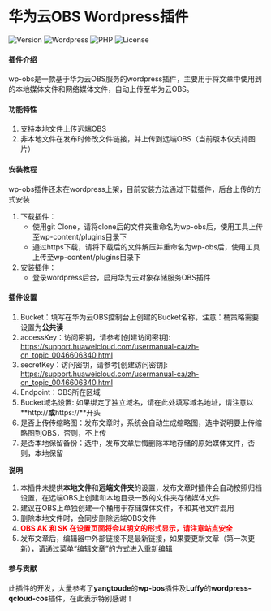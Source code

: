 # 华为云OBS Wordpress插件
![Version](https://img.shields.io/badge/Version-1.0.1-blueviolet.svg)
![Wordpress](https://img.shields.io/badge/wordpress-5.3.2-brightgreen.svg)
![PHP](https://img.shields.io/badge/PHP-7.3-orange.svg)
![License](https://img.shields.io/badge/license-GPL%203-blue.svg)
#### 插件介绍

wp-obs是一款基于华为云OBS服务的wordpress插件，主要用于将文章中使用到的本地媒体文件和网络媒体文件，自动上传至华为云OBS。

#### 功能特性

1. 支持本地文件上传远端OBS
2. 非本地文件在发布时修改文件链接，并上传到远端OBS（当前版本仅支持图片）


#### 安装教程

wp-obs插件还未在wordpress上架，目前安装方法通过下载插件，后台上传的方式安装
1. 下载插件：
    - 使用git Clone，请将clone后的文件夹重命名为wp-obs后，使用工具上传至wp-content/plugins目录下
    - 通过https下载，请将下载后的文件解压并重命名为wp-obs后，使用工具上传至wp-content/plugins目录下
2. 安装插件：
    - 登录wordpress后台，启用华为云对象存储服务OBS插件

#### 插件设置

1. Bucket：填写在华为云OBS控制台上创建的Bucket名称，注意：桶策略需要设置为**公共读**
2. accessKey：访问密钥，请参考[创建访问密钥]: https://support.huaweicloud.com/usermanual-ca/zh-cn_topic_0046606340.html
3. secretKey：访问密钥，请参考[创建访问密钥]: https://support.huaweicloud.com/usermanual-ca/zh-cn_topic_0046606340.html
4. Endpoint：OBS所在区域
5. Bucket域名设置: 如果绑定了独立域名，请在此处填写域名地址，请注意以**http://**或**https://**开头
6. 是否上传传缩略图：发布文章时，系统会自动生成缩略图，选中说明要上传缩略图到OBS，否则，不上传
7. 是否本地保留备份：选中，发布文章后悔删除本地存储的原始媒体文件，否则，本地保留
   
**说明**

1. 本插件未提供**本地文件**和**远端文件夹**的设置，发布文章时插件会自动按照归档设置，在远端OBS上创建和本地目录一致的文件夹存储媒体文件
2. 建议在OBS上单独创建一个桶用于存储媒体文件，不和其他文件混用
3. 删除本地文件时，会同步删除远端OBS文件
4. <font color=red>**OBS AK 和 SK 在设置页面将会以明文的形式显示，请注意站点安全**</font>
5. 发布文章后，编辑器中外部链接不是最新链接，如果要更新文章（第一次更新），请通过菜单“编辑文章”的方式进入重新编辑

#### 参与贡献

此插件的开发，大量参考了**yangtoude**的**wp-bos**插件及**Luffy**的**wordpress-qcloud-cos**插件，在此表示特别感谢！



